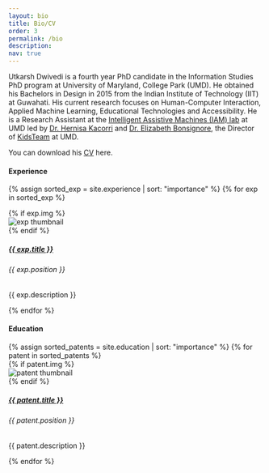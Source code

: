 ```yaml
---
layout: bio
title: Bio/CV
order: 3
permalink: /bio
description: 
nav: true
---
```


<div>
<p>
Utkarsh Dwivedi is a fourth year PhD candidate in the Information Studies PhD program at University of Maryland, College Park (UMD). He obtained his Bachelors in Design in 2015 from the Indian Institute of Technology (IIT) at Guwahati. His current research focuses on Human-Computer Interaction, Applied Machine Learning, Educational Technologies and Accessibility. He is a Research Assistant at the <a href="https://iam.umd.edu/" target="_blank">Intelligent Assistive Machines (IAM) lab</a> at UMD led by <a href="https://scholar.google.com/citations?user=El-R5MEAAAAJ" target="_blank">Dr. Hernisa Kacorri</a> and <a href="https://www.researchgate.net/profile/Elizabeth-Bonsignore" target="_blank">Dr. Elizabeth Bonsignore</a>, the Director of <a href="https://hcil.umd.edu/children-as-design-partners/" target="_blank">KidsTeam</a> at UMD.
</p>

<p>You can download his <a href="https://drive.google.com/file/d/1_b8jE0WDRGKF8ZaJI3OuzwSITpfwBBq6/view?usp=sharing" target="_blank">CV</a> here.</p>

<h4 class="post-title">Experience</h4>
<div class="newprojects container">

  {% assign sorted_exp = site.experience | sort: "importance" %}
  {% for exp in sorted_exp %}
  
  <div class="row mb-4 d-flex flex-wrap align-items-center">
      {% if exp.img %}
      <div class="col-md-2 ">
          <img class="w-50 mx-auto d-block" src="{{ exp.img | relative_url }}" alt="exp thumbnail">
      </div>
      {% endif %}
      <div class="col-md-10">
          <a href="{{ exp.link }}" target="_blank"><h5 class="card-title">{{ exp.title }}</h5></a>
          <h6 class="card-text">{{ exp.position }}</h6>
          <p class="card-text">{{ exp.description }}</p>
      </div>
    <!-- </a> -->
  </div>
{% endfor %}

</div>



<h4 class="post-title">Education</h4>
<div class="newprojects container">
  {% assign sorted_patents = site.education | sort: "importance" %}
  {% for patent in sorted_patents %}
  
  <div class="row mb-3 d-flex flex-wrap align-items-center">
      {% if patent.img %}
      <div class="col-sm-2">
          <img class="w-50 mx-auto d-block" src="{{ patent.img | relative_url }}" alt="patent thumbnail">
      </div>
      {% endif %}
      <div class="col-sm-10">
          <a href="{{ patent.link }}" target="_blank"><h5 class="card-title">{{ patent.title }}</h5></a>
          <h6 class="card-text">{{ patent.position }}</h6>
          <p class="card-text">{{ patent.description }}</p>
      </div>
    <!-- </a> -->
  </div>
{% endfor %}
</div>